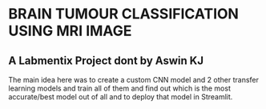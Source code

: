 # BRAIN TUMOUR CLASSIFICATION USING MRI IMAGE
## A Labmentix Project dont by Aswin KJ

The main idea here was to create a custom CNN model and 2 other transfer learning models and train all of them and find out which is the most accurate/best model
out of all and to deploy that model in Streamlit.
